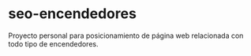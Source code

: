 # seo-encendedores
Proyecto personal para posicionamiento de página web relacionada con todo tipo de encendedores.
